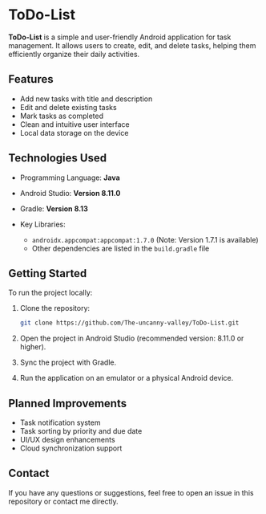 # ToDo-List

**ToDo-List** is a simple and user-friendly Android application for task management. It allows users to create, edit, and delete tasks, helping them efficiently organize their daily activities.

## Features

* Add new tasks with title and description
* Edit and delete existing tasks
* Mark tasks as completed
* Clean and intuitive user interface
* Local data storage on the device

## Technologies Used

* Programming Language: **Java**
* Android Studio: **Version 8.11.0**
* Gradle: **Version 8.13**
* Key Libraries:

  * `androidx.appcompat:appcompat:1.7.0` (Note: Version 1.7.1 is available)
  * Other dependencies are listed in the `build.gradle` file

## Getting Started

To run the project locally:

1. Clone the repository:

   ```bash
   git clone https://github.com/The-uncanny-valley/ToDo-List.git
   ```
2. Open the project in Android Studio (recommended version: 8.11.0 or higher).
3. Sync the project with Gradle.
4. Run the application on an emulator or a physical Android device.

## Planned Improvements

* Task notification system
* Task sorting by priority and due date
* UI/UX design enhancements
* Cloud synchronization support

## Contact

If you have any questions or suggestions, feel free to open an issue in this repository or contact me directly.
